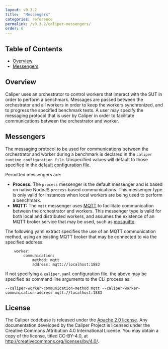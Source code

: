 ```yaml
---
layout: v0.3.2
title:  "Messengers"
categories: reference
permalink: /v0.3.2/caliper-messengers/
order: 6
---
```


## Table of Contents

* [Overview](#overview)
* [Messengers](#monitors)

## Overview
Caliper uses an orchestrator to control workers that interact with the SUT in order to perform a benchmark. Messages are passed between the orchestrator and all workers in order to keep the workers synchronized, and to progress the specified benchmark tests. A user may specify the messaging protocol that is user by Caliper in order to facilitate communications between the orchestrator and worker.

## Messengers
The messaging protocol to be used for communications between the orchestrator and worker during a benchmark is declared in the `caliper runtime configuration file`. Unspecified values will default to those specified in the [default configuration file](https://github.com/hyperledger/caliper/blob/master/packages/caliper-core/lib/config/default.yaml).

Permitted messengers are:
- **Process:** The `process` messenger is the default messenger and is based on native NodeJS `process` based communications. This messenger type is only valid for instances when local workers are being used to perform a benchmark.
- **MQTT:** The `mqtt` messenger uses [MQTT](https://mqtt.org/) to facilitate communication between the orchestrator and workers. This messenger type is valid for both local and distributed workers, and assumes the existence of an MQTT broker service that may be used, such as [mosquitto](https://mosquitto.org/).

The following yaml extract specifies the use of an MQTT communication method, using an existing MQTT broker that may be connected to via the specified address:
```
    worker:
        communication:
            method: mqtt
            address: mqtt://localhost:1883
```

If not specifying a `caliper.yaml` configuration file, the above may be specified as command line arguments to the CLI process as:
```
--caliper-worker-communication-method mqtt --caliper-worker-communication-address mqtt://localhost:1883
```

## License
The Caliper codebase is released under the [Apache 2.0 license](./LICENSE.md). Any documentation developed by the Caliper Project is licensed under the Creative Commons Attribution 4.0 International License. You may obtain a copy of the license, titled CC-BY-4.0, at http://creativecommons.org/licenses/by/4.0/.
